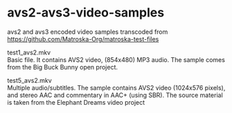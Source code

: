# avs2-avs3-video-samples
avs2 and avs3 encoded video samples transcoded from https://github.com/Matroska-Org/matroska-test-files

test1_avs2.mkv<br>
  Basic file. It contains AVS2 video, (854x480) MP3 audio. The sample comes from the Big Buck Bunny open project.
 
test5_avs2.mkv<br>
  Multiple audio/subtitles. The sample contains AVS2 video (1024x576 pixels), and stereo AAC and commentary in AAC+ (using SBR). The source material is taken from the Elephant Dreams video project
